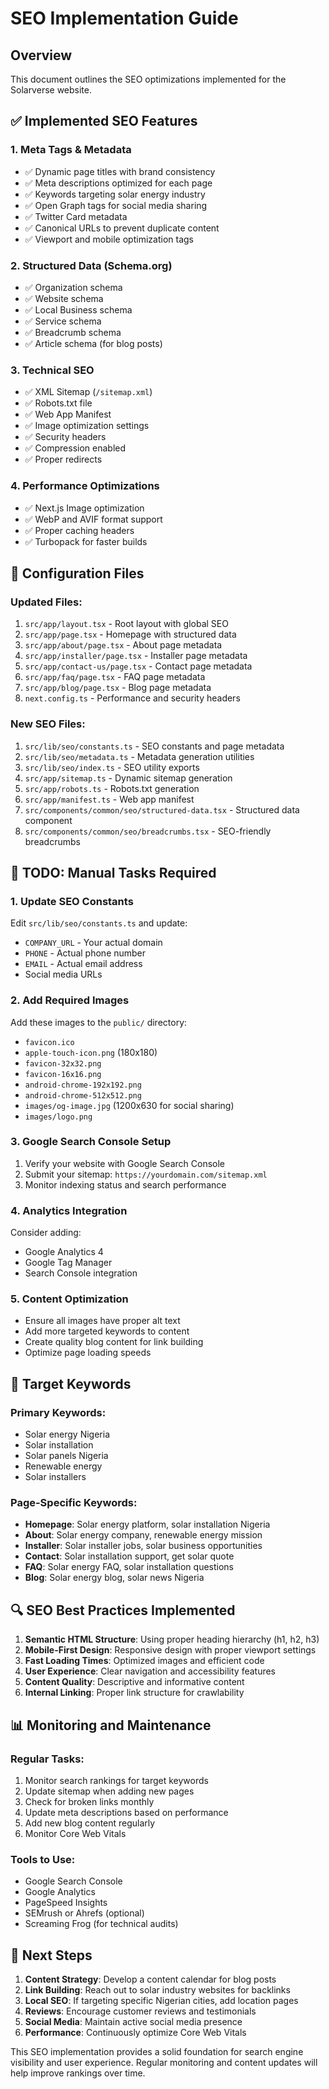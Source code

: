 # SEO Implementation Guide

## Overview

This document outlines the SEO optimizations implemented for the Solarverse website.

## ✅ Implemented SEO Features

### 1. Meta Tags & Metadata

- ✅ Dynamic page titles with brand consistency
- ✅ Meta descriptions optimized for each page
- ✅ Keywords targeting solar energy industry
- ✅ Open Graph tags for social media sharing
- ✅ Twitter Card metadata
- ✅ Canonical URLs to prevent duplicate content
- ✅ Viewport and mobile optimization tags

### 2. Structured Data (Schema.org)

- ✅ Organization schema
- ✅ Website schema
- ✅ Local Business schema
- ✅ Service schema
- ✅ Breadcrumb schema
- ✅ Article schema (for blog posts)

### 3. Technical SEO

- ✅ XML Sitemap (`/sitemap.xml`)
- ✅ Robots.txt file
- ✅ Web App Manifest
- ✅ Image optimization settings
- ✅ Security headers
- ✅ Compression enabled
- ✅ Proper redirects

### 4. Performance Optimizations

- ✅ Next.js Image optimization
- ✅ WebP and AVIF format support
- ✅ Proper caching headers
- ✅ Turbopack for faster builds

## 🔧 Configuration Files

### Updated Files:

1. `src/app/layout.tsx` - Root layout with global SEO
2. `src/app/page.tsx` - Homepage with structured data
3. `src/app/about/page.tsx` - About page metadata
4. `src/app/installer/page.tsx` - Installer page metadata
5. `src/app/contact-us/page.tsx` - Contact page metadata
6. `src/app/faq/page.tsx` - FAQ page metadata
7. `src/app/blog/page.tsx` - Blog page metadata
8. `next.config.ts` - Performance and security headers

### New SEO Files:

1. `src/lib/seo/constants.ts` - SEO constants and page metadata
2. `src/lib/seo/metadata.ts` - Metadata generation utilities
3. `src/lib/seo/index.ts` - SEO utility exports
4. `src/app/sitemap.ts` - Dynamic sitemap generation
5. `src/app/robots.ts` - Robots.txt generation
6. `src/app/manifest.ts` - Web app manifest
7. `src/components/common/seo/structured-data.tsx` - Structured data component
8. `src/components/common/seo/breadcrumbs.tsx` - SEO-friendly breadcrumbs

## 📝 TODO: Manual Tasks Required

### 1. Update SEO Constants

Edit `src/lib/seo/constants.ts` and update:

- `COMPANY_URL` - Your actual domain
- `PHONE` - Actual phone number
- `EMAIL` - Actual email address
- Social media URLs

### 2. Add Required Images

Add these images to the `public/` directory:

- `favicon.ico`
- `apple-touch-icon.png` (180x180)
- `favicon-32x32.png`
- `favicon-16x16.png`
- `android-chrome-192x192.png`
- `android-chrome-512x512.png`
- `images/og-image.jpg` (1200x630 for social sharing)
- `images/logo.png`

### 3. Google Search Console Setup

1. Verify your website with Google Search Console
2. Submit your sitemap: `https://yourdomain.com/sitemap.xml`
3. Monitor indexing status and search performance

### 4. Analytics Integration

Consider adding:

- Google Analytics 4
- Google Tag Manager
- Search Console integration

### 5. Content Optimization

- Ensure all images have proper alt text
- Add more targeted keywords to content
- Create quality blog content for link building
- Optimize page loading speeds

## 🎯 Target Keywords

### Primary Keywords:

- Solar energy Nigeria
- Solar installation
- Solar panels Nigeria
- Renewable energy
- Solar installers

### Page-Specific Keywords:

- **Homepage**: Solar energy platform, solar installation Nigeria
- **About**: Solar energy company, renewable energy mission
- **Installer**: Solar installer jobs, solar business opportunities
- **Contact**: Solar installation support, get solar quote
- **FAQ**: Solar energy FAQ, solar installation questions
- **Blog**: Solar energy blog, solar news Nigeria

## 🔍 SEO Best Practices Implemented

1. **Semantic HTML Structure**: Using proper heading hierarchy (h1, h2, h3)
2. **Mobile-First Design**: Responsive design with proper viewport settings
3. **Fast Loading Times**: Optimized images and efficient code
4. **User Experience**: Clear navigation and accessibility features
5. **Content Quality**: Descriptive and informative content
6. **Internal Linking**: Proper link structure for crawlability

## 📊 Monitoring and Maintenance

### Regular Tasks:

1. Monitor search rankings for target keywords
2. Update sitemap when adding new pages
3. Check for broken links monthly
4. Update meta descriptions based on performance
5. Add new blog content regularly
6. Monitor Core Web Vitals

### Tools to Use:

- Google Search Console
- Google Analytics
- PageSpeed Insights
- SEMrush or Ahrefs (optional)
- Screaming Frog (for technical audits)

## 🚀 Next Steps

1. **Content Strategy**: Develop a content calendar for blog posts
2. **Link Building**: Reach out to solar industry websites for backlinks
3. **Local SEO**: If targeting specific Nigerian cities, add location pages
4. **Reviews**: Encourage customer reviews and testimonials
5. **Social Media**: Maintain active social media presence
6. **Performance**: Continuously optimize Core Web Vitals

This SEO implementation provides a solid foundation for search engine visibility and user experience. Regular monitoring and content updates will help improve rankings over time.
